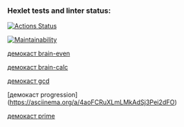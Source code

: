 ### Hexlet tests and linter status:
[![Actions Status](https://github.com/dzotovwork/frontend-project-lvl1/actions/workflows/hexlet-check.yml/badge.svg)](https://github.com/dzotovwork/frontend-project-lvl1/actions)

[![Maintainability](https://api.codeclimate.com/v1/badges/013a24297626bc57251c/maintainability)](https://codeclimate.com/github/dzotovwork/frontend-project-lvl1/maintainability)


[демокаст brain-even](https://asciinema.org/a/8z5NI3HJ4AN2yHQ43VW14z62U)

[демокаст brain-calc](https://asciinema.org/a/Tndxbbj0ge0omi5u4d6kmReBf)

[демокаст gcd](https://asciinema.org/a/AT2vgR4pTjMl1C2Zb4nNEJLQC)

[демокаст progression] (https://asciinema.org/a/4aoFCRuXLmLMkAdSj3Pei2dFO)

[демокаст prime](https://asciinema.org/a/462Hn7ISM6PES8qez1c4k7dpY)